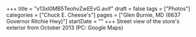+++
title = "v13xl0MB5TeohvZwEEvG.avif"
draft = false
tags = ["Photos"]
categories = ["Chuck E. Cheese's"]
pages = ["Glen Burnie, MD (6637 Governor Ritchie Hwy)"]
startDate = ""
+++
Street view of the store's exterior from October 2013 (PC: Google Maps)
